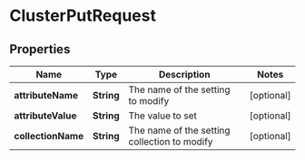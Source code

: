 

# ClusterPutRequest


## Properties

| Name | Type | Description | Notes |
|------------ | ------------- | ------------- | -------------|
|**attributeName** | **String** | The name of the setting to modify |  [optional] |
|**attributeValue** | **String** | The value to set |  [optional] |
|**collectionName** | **String** | The name of the setting collection to modify |  [optional] |



